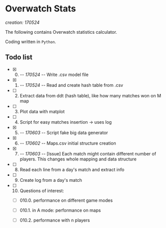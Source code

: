 # Overwatch Stats

*creation: 170524*

The following contains Overwatch statistics calculator.

Coding written in `Python`.

## Todo list

- [X] 000. *-- 170524 --* Write .csv model file
- [X] 001. *-- 170524 --* Read and create hash table from .csv
- [ ] 002. Extract data from ddt (hash table), like how many matches won on M map
- [ ] 003. Plot data with matplot
- [ ] 004. Script for easy matches insertion -> uses log
- [X] 005. *-- 170603 --* Script fake big data generator
- [X] 006. *-- 170602 --* Maps.csv initial structure creation
- [X] 007. *-- 170603 --* [Issue] Each match might contain different number of players. This changes whole mapping and data structure
- [ ] 008. Read each line from a day's match and extract info
- [ ] 009. Create log from a day's match
- [ ] 010. Questions of interest:
    - [ ] 010.0. performance on different game modes
    - [ ] 010.1. in A mode: performance on maps
    - [ ] 010.2. performance with n players

